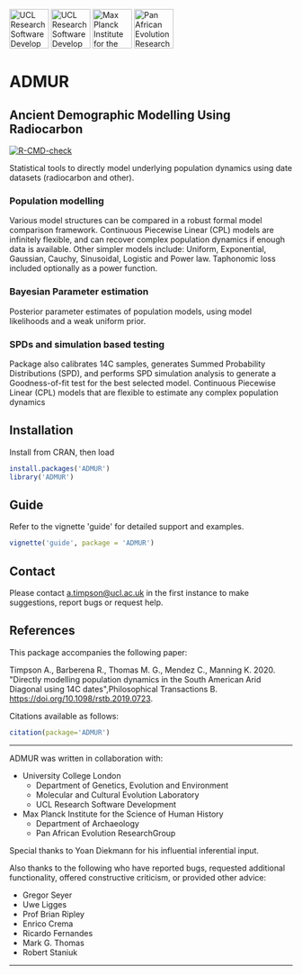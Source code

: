 <a href="https://github.com/UCL"><img src="tools/logos/logo_UCL.png" alt="UCL Research Software Development" height="70"/></a>
<a href="https://www.ucl.ac.uk/biosciences/gee/molecular-and-cultural-evolution-lab"><img src="tools/logos/logo_MACElab.png" alt="UCL Research Software Development" height="70"/></a>
<a href="https://www.shh.mpg.de"><img src="tools/logos/logo_MPI.png" alt="Max Planck Institute for the Science of Human History" height="70"/></a>
<a href="https://www.shh.mpg.de/1143811/pan-ev"><img src="tools/logos/logo_PanEv.png" alt="Pan African Evolution ResearchGroup" height="70"/></a>

# ADMUR
## Ancient Demographic Modelling Using Radiocarbon

[![R-CMD-check](https://github.com/simoncarrignon/ADMUR/actions/workflows/R-CMD-check.yaml/badge.svg)](https://github.com/simoncarrignon/ADMUR/actions/workflows/R-CMD-check.yaml)

Statistical tools to directly model underlying population dynamics using date datasets (radiocarbon and other). 

### Population modelling

Various model structures can be compared in a robust formal model comparison framework. Continuous Piecewise Linear (CPL) models are infinitely flexible, and can recover complex population dynamics if enough data is available. Other simpler models include: Uniform, Exponential, Gaussian, Cauchy, Sinusoidal, Logistic and Power law. Taphonomic loss included optionally as a power function. 

### Bayesian Parameter estimation

Posterior parameter estimates of population models, using model likelihoods and a weak uniform prior. 

### SPDs and simulation based testing

Package also calibrates 14C samples, generates Summed Probability Distributions (SPD), and performs SPD simulation analysis to generate a Goodness-of-fit test for the best selected model. 
Continuous Piecewise Linear (CPL) models that are flexible to estimate any complex population dynamics

## Installation
Install from CRAN, then load
``` r
install.packages('ADMUR')
library('ADMUR')
```

## Guide

Refer to the vignette 'guide' for detailed support and examples.

``` r
vignette('guide', package = 'ADMUR')
```

## Contact

Please contact a.timpson@ucl.ac.uk  in the first instance to make suggestions, report bugs or request help.

## References

This package accompanies the following paper:

Timpson A., Barberena R., Thomas M. G., Mendez C., Manning K. 2020. "Directly modelling population dynamics in the South American Arid Diagonal using 14C dates",Philosophical Transactions B. <https://doi.org/10.1098/rstb.2019.0723>.

Citations available as follows:
``` r
citation(package='ADMUR')
```

---

ADMUR was written in collaboration with:
- University College London
    - Department of Genetics, Evolution and Environment
    - Molecular and Cultural Evolution Laboratory
    - UCL Research Software Development
- Max Planck Institute for the Science of Human History
    - Department of Archaeology
    - Pan African Evolution ResearchGroup

Special thanks to Yoan Diekmann for his influential inferential input.

Also thanks to the following who have reported bugs, requested additional functionality, offered constructive criticism, or provided other advice:
- Gregor Seyer 
- Uwe Ligges
- Prof Brian Ripley
- Enrico Crema
- Ricardo Fernandes
- Mark G. Thomas
- Robert Staniuk
---
